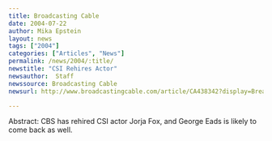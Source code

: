 ```yaml
---
title: Broadcasting Cable
date: 2004-07-22
author: Mika Epstein
layout: news
tags: ["2004"]
categories: ["Articles", "News"]
permalink: /news/2004/:title/
newstitle: "CSI Rehires Actor"
newsauthor:  Staff  
newssource: Broadcasting Cable  
newsurl: http://www.broadcastingcable.com/article/CA438342?display=Breaking+News  

---
```


Abstract: CBS has rehired CSI actor Jorja Fox, and George Eads is likely to come back as well.

